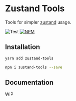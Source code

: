 # Zustand Tools

Tools for simpler [zustand](https://github.com/pmndrs/zustand) usage.

![Test](https://github.com/wuifdesign/zustand-tools/workflows/Test/badge.svg)
[![NPM](https://img.shields.io/npm/v/zustand-tools.svg)](https://www.npmjs.com/package/zustand-tools)

## Installation 

```bash
yarn add zustand-tools

npm i zustand-tools --save
```

## Documentation

WIP
